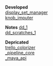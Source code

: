 **Developed**  
[display_set_manager](https://github.com/barbatulum/display_set_manager)  
[knob_imputer](https://github.com/barbatulum/knob_imputer)  

**Notes**
[dd_1](https://github.com/barbatulum/notes_dd_200907)  
[dd_scratches_1](https://github.com/barbatulum/dd_scratches_1)  

**Depricated**  
[trello_colorizer](https://github.com/barbatulum/trello_colorizer)  
[_pipeline_core](https://github.com/barbatulum/_pipeline_core)  
[_maya_api](https://github.com/barbatulum/_maya_api)  
